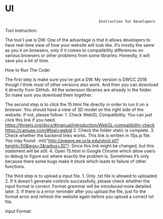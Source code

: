 # UI
                                               Instruction for Developers

Tool Instruction:

The tool I use is DW. One of the advantage is that it allows developers to have real-time view of how your website will look like. It’s mostly the same as you it on browsers, only if it comes to compatibility differences on various browsers or other problems from some libraries. Honestly, it will save you a lot of time.

How to Run The Code:

The first step is make sure you’ve got a DW. My version is DWCC 2018 though I think most of  other versions also work. And then you can download it directly from GitHub. All the extension libraries are already in the folder. So make sure you download them together. 

The second step is to click the 15.html file directly in order to run it on a browser. You should have a view of 3D model on the right side of the website. If not, please follow:
      1. Check WebGL Compatibility. You can just click this link if you need. 
          https://threejs.org/docs/#manual/introduction/WebGL-compatibility-check
          https://caniuse.com/#feat=webgl
      2. Check the folder static is complete.
      3. Check whether the backend links works. This link is written in 15js.js file.  You may found : init(“http://ayeaye.ee.ucla.edu/stool.stl?height=50&legs=3&radius=30”). Since this link might be changed, but this statement will be still.
      4. Open 15.html in Google Chrome which allow users to debug to figure out where exactly the problem is. Sometimes it’s only because there some bugs make it stuck which leads to failure of other functions. 

The third step is to upload a input file.
      1. Only .txt file is allowed to uploaded.
      2. If it doesn’t generate controls successfully, please check whether the input format is correct. Format grammar will be introduced more detailed later.
      3. If there is a error reminder after you upload the file, just fix the format error and refresh the website again before you upload a correct txt file.

Input Format:



